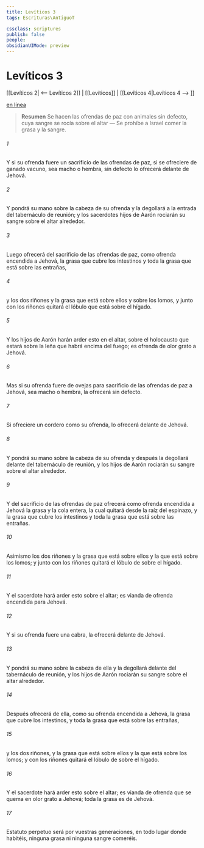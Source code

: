 ```yaml
---
title: Levíticos 3
tags: Escrituras\AntiguoT

cssclass: scriptures
publish: false
people:
obsidianUIMode: preview
---
```


# Levíticos 3
[[Levíticos 2| <-- Levíticos 2]] | [[Levíticos]] | [[Levíticos 4|Levíticos 4 --> ]]

[en línea](https://churchofjesuschrist.org/study/scriptures/ot/lev/3?lang=spa)

> __Resumen__
Se hacen las ofrendas de paz con animales sin defecto, cuya sangre se rocía sobre el altar — Se prohíbe a Israel comer la grasa y la sangre.

###### 1 
Y si su ofrenda fuere un sacrificio de las ofrendas de paz, si se ofreciere de ganado vacuno, sea macho o hembra, sin defecto lo ofrecerá delante de Jehová.

###### 2 
Y pondrá su mano sobre la cabeza de su ofrenda y la degollará a la entrada del tabernáculo de reunión; y los sacerdotes hijos de Aarón rociarán su sangre sobre el altar alrededor.

###### 3 
Luego ofrecerá del sacrificio de las ofrendas de paz, como ofrenda encendida a Jehová, la grasa que cubre los intestinos y toda la grasa que está sobre las entrañas,

###### 4 
y los dos riñones y la grasa que está sobre ellos y sobre los lomos, y junto con los riñones quitará el lóbulo que está sobre el hígado.

###### 5 
Y los hijos de Aarón harán arder esto en el altar, sobre el holocausto que estará sobre la leña que habrá encima del fuego; es ofrenda de olor grato a Jehová.

###### 6 
Mas si su ofrenda fuere de ovejas para sacrificio de las ofrendas de paz a Jehová, sea macho o hembra, la ofrecerá sin defecto.

###### 7 
Si ofreciere un cordero como su ofrenda, lo ofrecerá delante de Jehová.

###### 8 
Y pondrá su mano sobre la cabeza de su ofrenda y después la degollará delante del tabernáculo de reunión, y los hijos de Aarón rociarán su sangre sobre el altar alrededor.

###### 9 
Y del sacrificio de las ofrendas de paz ofrecerá como ofrenda encendida a Jehová la grasa y la cola entera, la cual quitará desde la raíz del espinazo, y la grasa que cubre los intestinos y toda la grasa que está sobre las entrañas.

###### 10 
Asimismo los dos riñones y la grasa que está sobre ellos y la que está sobre los lomos; y junto con los riñones quitará el lóbulo de sobre el hígado.

###### 11 
Y el sacerdote hará arder esto sobre el altar; es vianda de ofrenda encendida para Jehová.

###### 12 
Y si su ofrenda fuere una cabra, la ofrecerá delante de Jehová.

###### 13 
Y pondrá su mano sobre la cabeza de ella y la degollará delante del tabernáculo de reunión, y los hijos de Aarón rociarán su sangre sobre el altar alrededor.

###### 14 
Después ofrecerá de ella, como su ofrenda encendida a Jehová, la grasa que cubre los intestinos, y toda la grasa que está sobre las entrañas,

###### 15 
y los dos riñones, y la grasa que está sobre ellos y la que está sobre los lomos; y con los riñones quitará el lóbulo de sobre el hígado.

###### 16 
Y el sacerdote hará arder esto sobre el altar; es vianda de ofrenda que se quema en olor grato a Jehová; toda la grasa es de Jehová.

###### 17 
Estatuto perpetuo será por vuestras generaciones, en todo lugar donde habitéis, ninguna grasa ni ninguna sangre comeréis.

